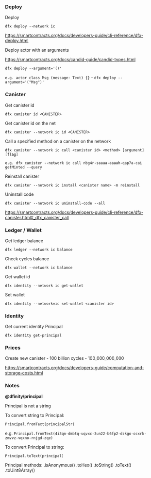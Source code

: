 ### Deploy

Deploy

`dfx deploy --network ic`

https://smartcontracts.org/docs/developers-guide/cli-reference/dfx-deploy.html

Deploy actor with an arguments

https://smartcontracts.org/docs/candid-guide/candid-types.html

`dfx deploy --argument='()'`

`e.g. actor class Msg (message: Text) {}` - `dfx deploy --argument='("Msg")'`

### Canister

Get canister id

`dfx canister id <CANISTER>`

Get canister id on the net

`dfx canister --network ic id <CANISTER>`

Call a specified method on a canister on the network

`dfx canister --network ic call <canister id> <method> [argument] [flag]`

`e.g. dfx canister --network ic call nbg4r-saaaa-aaaah-qap7a-cai getMinted --query`

Reinstall canister

`dfx canister --network ic install <canister name> -m reinstall`

Uninstall code

`dfx canister --network ic uninstall-code --all`

https://smartcontracts.org/docs/developers-guide/cli-reference/dfx-canister.html#_dfx_canister_call

### Ledger / Wallet

Get ledger balance

`dfx ledger --network ic balance`

Check cycles balance

`dfx wallet --network ic balance`

Get wallet id

`dfx identity --network ic get-wallet`

Set wallet

`dfx identity --network=ic set-wallet <canister id>`

### Identity

Get current identity Principal

`dfx identity get-principal`

### Prices

Create new canister - 100 billion cycles - 100_000_000_000

https://smartcontracts.org/docs/developers-guide/computation-and-storage-costs.html

### Notes

**@dfinity/principal**

Principal is not a string

To convert string to Principal:

`Principal.fromText(principalStr)`

e.g. `Principal.fromText(4i3qn-dmbtq-uqvxc-3un22-b6fp2-dzkgo-ocxrk-zmvvz-vqxno-rnjgd-zqe)`

To convert Principal to string:

`Principal.toText(principal)`

Principal methods:
.isAnonymous()
.toHex()
.toString()
.toText()
.toUint8Array()
